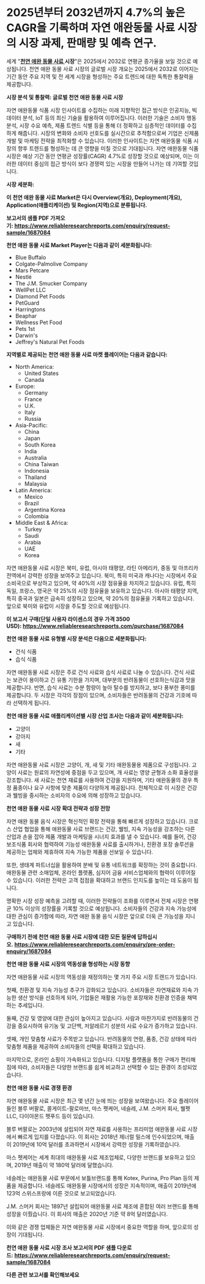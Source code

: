 <p><h1>2025년부터 2032년까지 4.7%의 높은 CAGR을 기록하며 자연 애완동물 사료 시장의 시장 과제, 판매량 및 예측 연구.</h1></p><p>세계 "<strong><a href="https://www.reliableresearchreports.com/natural-pet-foods-r1687084?utm_campaign=105&utm_medium=8&utm_source=Github&utm_content=ia&utm_term=18042025&utm_id=natural-pet-foods">천연 애완 동물 사료&nbsp;</a></strong><strong>시장</strong>"은 2025에서 2032로 연평균 증가율을 보일 것으로 예상됩니다. 천연 애완 동물 사료 시장의 글로벌 시장 개요는 2025에서 2032로 이어지는 기간 동안 주요 지역 및 전 세계 시장을 형성하는 주요 트렌드에 대한 독특한 통찰력을 제공합니다.</p>
<p><strong>시장 분석 및 통찰력: 글로벌 천연 애완 동물 사료 시장</strong></p>
<p><p>자연 애완동물 식품 시장 인사이트를 수집하는 미래 지향적인 접근 방식은 인공지능, 빅데이터 분석, IoT 등의 최신 기술을 활용하여 이루어집니다. 이러한 기술은 소비자 행동 분석, 시장 수요 예측, 제품 트렌드 식별 등을 통해 더 정확하고 심층적인 데이터를 수집하게 해줍니다. 시장의 변화와 소비자 선호도를 실시간으로 추적함으로써 기업은 신제품 개발 및 마케팅 전략을 최적화할 수 있습니다. 이러한 인사이트는 자연 애완동물 식품 시장의 향후 트렌드를 형성하는 데 큰 영향을 미칠 것으로 기대됩니다. 자연 애완동물 식품 시장은 예상 기간 동안 연평균 성장률(CAGR) 4.7%로 성장할 것으로 예상되며, 이는 이러한 데이터 중심의 접근 방식이 보다 경쟁력 있는 시장을 만들어 나가는 데 기여할 것입니다.</p><a href="%7CAUTHORITHY_DOMAIN_URL%7C?utm_campaign=105&utm_medium=8&utm_source=Github&utm_content=ia&utm_term=18042025&utm_id=natural-pet-foods"></a></p>
<p><strong>시장 세분화:</strong></p>
<p><strong>이 천연 애완 동물 사료 Market은 다시 Overview(개요), Deployment(개요), Application(애플리케이션) 및 Region(지역)으로 분류됩니다.</strong></p>
<p><strong>보고서의 샘플 PDF 가져오기:&nbsp;<a href="https://www.reliableresearchreports.com/enquiry/request-sample/1687084?utm_campaign=105&utm_medium=8&utm_source=Github&utm_content=ia&utm_term=18042025&utm_id=natural-pet-foods">https://www.reliableresearchreports.com/enquiry/request-sample/1687084</a></strong><strong></strong></p>
<p><strong>천연 애완 동물 사료 Market Player는 다음과 같이 세분화됩니다:</strong></p>
<p><ul><li>Blue Buffalo</li><li>Colgate-Palmolive Company</li><li>Mars Petcare</li><li>Nestlé</li><li>The J.M. Smucker Company</li><li>WellPet LLC</li><li>Diamond Pet Foods</li><li>PetGuard</li><li>Harringtons</li><li>Beaphar</li><li>Wellness Pet Food</li><li>Pets 1st</li><li>Darwin's</li><li>Jeffrey's Natural Pet Foods</li></ul></p>
<p><strong>지역별로 제공되는 천연 애완 동물 사료 마켓 플레이어는 다음과 같습니다:</strong></p>
<p><ul>
    <li>
        North America:
        <ul>
            <li>United States</li>
            <li>Canada</li>
        </ul>
    </li>
    <li>
        Europe:
        <ul>
            <li>Germany</li>
            <li>France</li>
            <li>U.K.</li>
            <li>Italy</li>
            <li>Russia</li>
        </ul>
    </li>
    <li>
        Asia-Pacific:
        <ul>
            <li>China</li>
            <li>Japan</li>
            <li>South Korea</li>
            <li>India</li>
            <li>Australia</li>
            <li>China Taiwan</li>
            <li>Indonesia</li>
            <li>Thailand</li>
            <li>Malaysia</li>
        </ul>
    </li>
    <li>
        Latin America:
        <ul>
            <li>Mexico</li>
            <li>Brazil</li>
            <li>Argentina Korea</li>
            <li>Colombia</li>
        </ul>
    </li>
    <li>
        Middle East & Africa:
        <ul>
            <li>Turkey</li>
            <li>Saudi</li>
            <li>Arabia</li>
            <li>UAE</li>
            <li>Korea</li>
        </ul>
    </li>
    </ul></p>
<p><p>자연 애완동물 사료 시장은 북미, 유럽, 아시아 태평양, 라틴 아메리카, 중동 및 아프리카 전역에서 강력한 성장을 보여주고 있습니다. 북미, 특히 미국과 캐나다는 시장에서 주요 소비국으로 부상하고 있으며, 약 40%의 시장 점유율을 차지하고 있습니다. 유럽, 특히 독일, 프랑스, 영국은 약 25%의 시장 점유율을 보유하고 있습니다. 아시아 태평양 지역, 특히 중국과 일본은 급속히 성장하고 있으며, 약 20%의 점유율을 기록하고 있습니다. 앞으로 북미와 유럽이 시장을 주도할 것으로 예상됩니다.</p></p>
<p><strong>이 보고서 구매(단일 사용자 라이센스의 경우 가격 3500 USD):&nbsp;<a href="https://www.reliableresearchreports.com/purchase/1687084?utm_campaign=105&utm_medium=8&utm_source=Github&utm_content=ia&utm_term=18042025&utm_id=natural-pet-foods">https://www.reliableresearchreports.com/purchase/1687084</a></strong></p>
<p><strong>천연 애완 동물 사료 유형별 시장 분석은 다음으로 세분화됩니다:</strong></p>
<p><ul><li>건식 식품</li><li>습식 식품</li></ul></p>
<p><p>자연 애완동물 사료 시장은 주로 건식 사료와 습식 사료로 나눌 수 있습니다. 건식 사료는 보관이 용이하고 긴 유통 기한을 가지며, 대부분의 반려동물이 선호하는식감과 맛을 제공합니다. 반면, 습식 사료는 수분 함량이 높아 탈수를 방지하고, 보다 풍부한 풍미를 제공합니다. 두 시장은 각각의 장점이 있으며, 소비자들은 반려동물의 건강과 기호에 따라 선택하게 됩니다.</p></p>
<p><strong>천연 애완 동물 사료 애플리케이션별 시장 산업 조사는 다음과 같이 세분화됩니다:</strong></p>
<p><ul><li>고양이</li><li>강아지</li><li>새</li><li>기타</li></ul></p>
<p><p>자연 애완동물 사료 시장은 고양이, 개, 새 및 기타 애완동물용 제품으로 구성됩니다. 고양이 사료는 원료의 자연성에 중점을 두고 있으며, 개 사료는 영양 균형과 소화 효율성을 강조합니다. 새 사료는 천연 재료를 사용하여 건강을 지원하며, 기타 애완동물의 경우 특정 품종이나 요구 사항에 맞춘 제품이 다양하게 제공됩니다. 전체적으로 이 시장은 건강과 웰빙을 중시하는 소비자의 수요에 의해 성장하고 있습니다.</p></p>
<p><strong>천연 애완 동물 사료 시장 확대 전략과 성장 전망</strong></p>
<p><p>자연 애완 동물 음식 시장은 혁신적인 확장 전략을 통해 빠르게 성장하고 있습니다. 크로스 산업 협업을 통해 애완동물 사료 브랜드는 건강, 웰빙, 지속 가능성을 강조하는 다른 산업과 손을 잡아 제품 개발과 마케팅을 시너지 효과를 낼 수 있습니다. 예를 들어, 건강 보조식품 회사와 협력하여 기능성 애완동물 사료를 출시하거나, 친환경 포장 솔루션을 제공하는 업체와 제휴하여 지속 가능한 제품을 선보일 수 있습니다.</p><p>또한, 생태계 파트너십을 활용하여 분배 및 유통 네트워크를 확장하는 것이 중요합니다. 애완동물 관련 소매업체, 온라인 플랫폼, 심지어 금융 서비스업체와의 협력이 이루어질 수 있습니다. 이러한 전략은 고객 접점을 확대하고 브랜드 인지도를 높이는 데 도움이 됩니다.</p><p>명확한 시장 성장 예측을 고려할 때, 이러한 전략들이 조화를 이루면서 전체 시장은 연평균 10% 이상의 성장률을 기록할 것으로 예상됩니다. 소비자들의 건강과 지속 가능성에 대한 관심이 증가함에 따라, 자연 애완 동물 음식 시장은 앞으로 더욱 큰 가능성을 지니고 있습니다.</p></p>
<p><strong>구매하기 전에 천연 애완 동물 사료 시장에 대한 모든 질문에 답하십시오.&nbsp;<a href="https://www.reliableresearchreports.com/enquiry/pre-order-enquiry/1687084?utm_campaign=105&utm_medium=8&utm_source=Github&utm_content=ia&utm_term=18042025&utm_id=natural-pet-foods">https://www.reliableresearchreports.com/enquiry/pre-order-enquiry/1687084</a></strong><strong></strong></p>
<p><strong>천연 애완 동물 사료 시장의 역동성을 형성하는 시장 동향</strong></p>
<p><p>자연 애완동물 사료 시장의 역동성을 재정의하는 몇 가지 주요 시장 트렌드가 있습니다.</p><p>첫째, 친환경 및 지속 가능성 추구가 강화되고 있습니다. 소비자들은 자연재료와 지속 가능한 생산 방식을 선호하게 되어, 기업들은 재활용 가능한 포장재와 친환경 인증을 채택하는 추세입니다.</p><p>둘째, 건강 및 영양에 대한 관심이 높아지고 있습니다. 사람과 마찬가지로 반려동물의 건강을 중요시하여 유기농 및 고단백, 저알레르기 성분의 사료 수요가 증가하고 있습니다.</p><p>셋째, 개인 맞춤형 사료가 주목받고 있습니다. 반려동물의 연령, 품종, 건강 상태에 따라 맞춤형 제품을 제공하여 소비자들의 선택을 확대하고 있습니다.</p><p>마지막으로, 온라인 쇼핑이 가속화되고 있습니다. 디지털 플랫폼을 통한 구매가 편리해짐에 따라, 소비자들은 다양한 브랜드를 쉽게 비교하고 선택할 수 있는 환경이 조성되었습니다.</p></p>
<p><strong>천연 애완 동물 사료 경쟁 환경</strong></p>
<p><p>자연 애완동물 사료 시장은 최근 몇 년간 눈에 띄는 성장을 보여왔습니다. 주요 플레이어들인 블루 버팔로, 콜게이트-팔로마브, 마스 펫케어, 네슬레, J.M. 스머커 회사, 웰펫 LLC, 다이아몬드 펫푸드 등이 있습니다. </p><p>블루 버팔로는 2003년에 설립되어 자연 재료를 사용하는 프리미엄 애완동물 사료 시장에서 빠르게 입지를 다졌습니다. 이 회사는 2018년 제너럴 밀스에 인수되었으며, 매출이 2019년에 10억 달러를 초과하면서 시장에서 강력한 성장을 기록하였습니다. </p><p>마스 펫케어는 세계 최대의 애완동물 사료 제조업체로, 다양한 브랜드를 보유하고 있으며, 2019년 매출이 약 180억 달러에 달했습니다. </p><p>네슬레는 애완동물 사료 부문에서 보틀브랜드를 통해 Kotex, Purina, Pro Plan 등의 제품을 제공합니다. 네슬레도 애완동물 시장에서의 성장은 지속적이며, 매출이 2019년에 123억 스위스프랑에 이른 것으로 보고되었습니다. </p><p>J.M. 스머커 회사는 1897년 설립되어 애완동물 사료 제조에 혼합된 여러 브랜드를 통해 성장을 이뤘습니다. 이 회사의 매출은 2020년 기준 약 8억 달러였습니다. </p><p>이와 같은 경쟁 업체들은 자연 애완동물 사료 시장에서 중요한 역할을 하며, 앞으로의 성장이 기대됩니다.</p></p>
<p><strong>천연 애완 동물 사료 시장 조사 보고서의 PDF 샘플 다운로드:&nbsp;<a href="https://www.reliableresearchreports.com/enquiry/request-sample/1687084?utm_campaign=105&utm_medium=8&utm_source=Github&utm_content=ia&utm_term=18042025&utm_id=natural-pet-foods">https://www.reliableresearchreports.com/enquiry/request-sample/1687084</a></strong></p>
<p><strong></strong></p>
<p><strong></strong></p>
<p><strong></strong></p>
<p><strong></strong></p>
<p><strong>다른 관련 보고서를 확인해보세요</strong></p>
<p><strong><p></p><p></p><p></p></strong></p>
